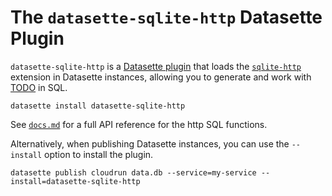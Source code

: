 # The `datasette-sqlite-http` Datasette Plugin

`datasette-sqlite-http` is a [Datasette plugin](https://docs.datasette.io/en/stable/plugins.http) that loads the [`sqlite-http`](https://github.com/asg017/sqlite-http) extension in Datasette instances, allowing you to generate and work with [TODO](https://github.com/http/spec) in SQL.

```
datasette install datasette-sqlite-http
```

See [`docs.md`](../../docs.md) for a full API reference for the http SQL functions.

Alternatively, when publishing Datasette instances, you can use the `--install` option to install the plugin.

```
datasette publish cloudrun data.db --service=my-service --install=datasette-sqlite-http

```
